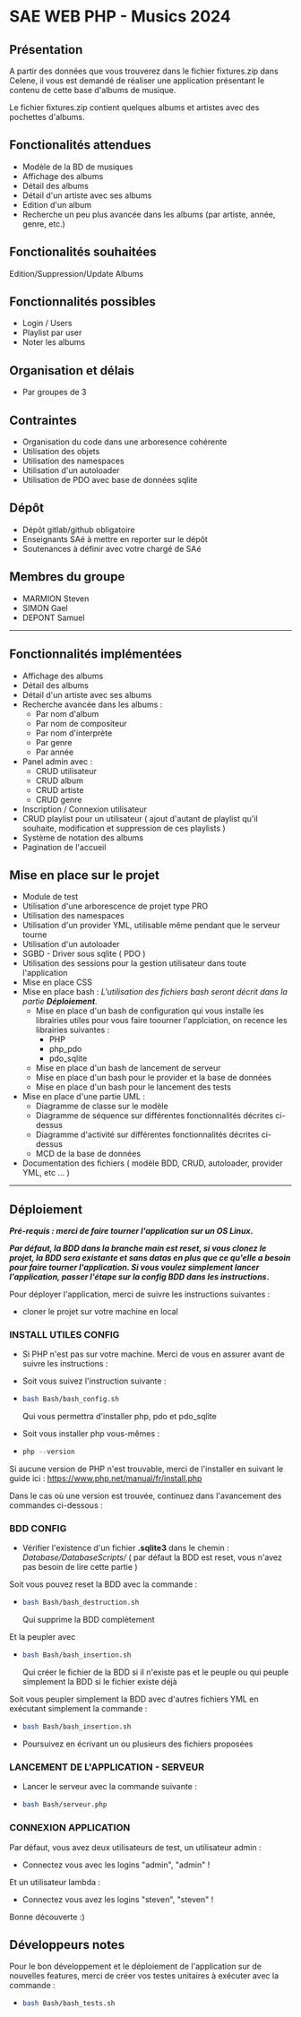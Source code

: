 # SAE WEB PHP - Musics 2024

## Présentation

A partir des données que vous trouverez dans le fichier fixtures.zip dans Celene, il vous est demandé de
réaliser une application présentant le contenu de cette base d'albums de musique.

Le fichier fixtures.zip contient quelques albums et artistes avec des pochettes d'albums.

## Fonctionalités attendues

- Modèle de la BD de musiques  
- Affichage des albums
- Détail des albums
- Détail d'un artiste avec ses albums
- Edition d'un album
- Recherche un peu plus avancée dans les albums (par artiste, année, genre, etc.)

## Fonctionalités souhaitées

Edition/Suppression/Update Albums

## Fonctionnalités possibles

- Login / Users
- Playlist par user
- Noter les albums

## Organisation et délais

- Par groupes de 3

## Contraintes

- Organisation du code dans une arboresence cohérente
- Utilisation des objets
- Utilisation des namespaces
- Utilisation d'un autoloader
- Utilisation de PDO avec base de données sqlite

## Dépôt

- Dépôt gitlab/github obligatoire
- Enseignants SAé à mettre en reporter sur le dépôt
- Soutenances à définir avec votre chargé de SAé

## Membres du groupe

- MARMION Steven
- SIMON Gael
- DEPONT Samuel

---

## Fonctionnalités implémentées

- Affichage des albums
- Détail des albums
- Détail d'un artiste avec ses albums
- Recherche avancée dans les albums :
  - Par nom d'album
  - Par nom de compositeur
  - Par nom d'interprète
  - Par genre
  - Par année
- Panel admin avec :
  - CRUD utilisateur
  - CRUD album
  - CRUD artiste
  - CRUD genre
- Inscription / Connexion utilisateur
- CRUD playlist pour un utilisateur ( ajout d'autant de playlist qu'il souhaite, modification et suppression de ces playlists )
- Système de notation des albums
- Pagination de l'accueil

## Mise en place sur le projet

- Module de test
- Utilisation d'une arborescence de projet type PRO
- Utilisation des namespaces
- Utilisation d'un provider YML, utilisable même pendant que le serveur tourne
- Utilisation d'un autoloader
- SGBD - Driver sous sqlite ( PDO )
- Utilisation des sessions pour la gestion utilisateur dans toute l'application
- Mise en place CSS
- Mise en place bash : *L'utilisation des fichiers bash seront décrit dans la partie ***Déploiement***.*
  - Mise en place d'un bash de configuration qui vous installe les librairies utiles pour vous faire toourner l'applciation, on recence les librairies suivantes :
    - PHP
    - php_pdo
    - pdo_sqlite
  - Mise en place d'un bash de lancement de serveur
  - Mise en place d'un bash pour le provider  et la base de données
  - Mise en place d'un bash pour le lancement des tests
- Mise en place d'une partie UML :
  - Diagramme de classe sur le modèle
  - Diagramme de séquence sur différentes fonctionnalités décrites ci-dessus
  - Diagramme d'activité sur différentes fonctionnalités décrites ci-dessus
  - MCD de la base de données
- Documentation des fichiers ( modèle BDD, CRUD, autoloader, provider YML, etc ... )

---

## Déploiement

***Pré-requis : merci de faire tourner l'application sur un OS Linux*.**

***Par défaut, la BDD dans la branche main est reset, si vous clonez le projet, la BDD sera existante et sans datas en plus que ce qu'elle a besoin pour faire tourner l'application. Si vous voulez simplement lancer l'application, passer l'étape sur la config BDD dans les instructions*.**

Pour déployer l'application, merci de suivre les instructions suivantes :

- cloner le projet sur votre machine en local

### INSTALL UTILES CONFIG

- Si PHP n'est pas sur votre machine. Merci de vous en assurer avant de suivre les instructions :

- Soit vous suivez l'instruction suivante :

- ```bash
  bash Bash/bash_config.sh
  ```

  Qui vous permettra d'installer php, pdo et pdo_sqlite

- Soit vous installer php vous-mêmes :

- ```php
  php --version
  ```

Si aucune version de PHP n'est trouvable, merci de l'installer en suivant le guide ici : <https://www.php.net/manual/fr/install.php>

Dans le cas où une version est trouvée, continuez dans l'avancement des commandes ci-dessous :

### BDD CONFIG

- Vérifier l'existence d'un fichier **.sqlite3** dans le chemin : *Database/DatabaseScripts/* ( par défaut la BDD est reset, vous n'avez pas besoin de lire cette partie )

Soit vous pouvez reset la BDD avec la commande :

- ```bash
  bash Bash/bash_destruction.sh
  ```
  
  Qui supprime la BDD complètement

Et la peupler avec

- ```bash
  bash Bash/bash_insertion.sh
  ```

  Qui créer le fichier de la BDD si il n'existe pas et le peuple ou qui peuple simplement la BDD si le fichier existe déjà

Soit vous peupler simplement la BDD avec d'autres fichiers YML en exécutant simplement la commande :

- ```bash
  bash Bash/bash_insertion.sh
  ```

- Poursuivez en écrivant un ou plusieurs des fichiers proposées

### LANCEMENT DE L'APPLICATION - SERVEUR

- Lancer le serveur avec la commande suivante :

- ```bash
  bash Bash/serveur.php
  ```

### CONNEXION APPLICATION

Par défaut, vous avez deux utilisateurs de test, un utilisateur admin :

- Connectez vous avec les logins "admin", "admin" !

Et un utilisateur lambda :

- Connectez vous avez les logins "steven", "steven" !

Bonne découverte :)

## Développeurs notes

Pour le bon développement et le déploiement de l'application sur de nouvelles features, merci de créer vos testes unitaires à exécuter avec la commande :

- ```bash
  bash Bash/bash_tests.sh
  ```
